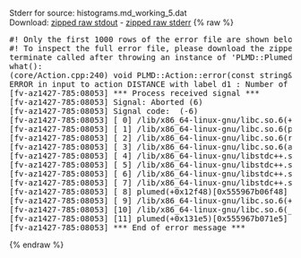 Stderr for source:  histograms.md_working_5.dat   
Download: [zipped raw stdout](histograms.md_working_5.dat.plumed.stdout.txt.zip) - [zipped raw stderr](histograms.md_working_5.dat.plumed.stderr.txt.zip) 
{% raw %}
<pre>
#! Only the first 1000 rows of the error file are shown below
#! To inspect the full error file, please download the zipped raw stderr file above
terminate called after throwing an instance of 'PLMD::Plumed::ExceptionError'
what():
(core/Action.cpp:240) void PLMD::Action::error(const string&) const
ERROR in input to action DISTANCE with label d1 : Number of specified atoms should be 2
[fv-az1427-785:08053] *** Process received signal ***
[fv-az1427-785:08053] Signal: Aborted (6)
[fv-az1427-785:08053] Signal code:  (-6)
[fv-az1427-785:08053] [ 0] /lib/x86_64-linux-gnu/libc.so.6(+0x42520)[0x7fa935442520]
[fv-az1427-785:08053] [ 1] /lib/x86_64-linux-gnu/libc.so.6(pthread_kill+0x12c)[0x7fa9354969fc]
[fv-az1427-785:08053] [ 2] /lib/x86_64-linux-gnu/libc.so.6(raise+0x16)[0x7fa935442476]
[fv-az1427-785:08053] [ 3] /lib/x86_64-linux-gnu/libc.so.6(abort+0xd3)[0x7fa9354287f3]
[fv-az1427-785:08053] [ 4] /lib/x86_64-linux-gnu/libstdc++.so.6(+0xa2b9e)[0x7fa9358a2b9e]
[fv-az1427-785:08053] [ 5] /lib/x86_64-linux-gnu/libstdc++.so.6(+0xae20c)[0x7fa9358ae20c]
[fv-az1427-785:08053] [ 6] /lib/x86_64-linux-gnu/libstdc++.so.6(+0xae277)[0x7fa9358ae277]
[fv-az1427-785:08053] [ 7] /lib/x86_64-linux-gnu/libstdc++.so.6(__cxa_rethrow+0x4b)[0x7fa9358ae52b]
[fv-az1427-785:08053] [ 8] plumed(+0x12f48)[0x555967b06f48]
[fv-az1427-785:08053] [ 9] /lib/x86_64-linux-gnu/libc.so.6(+0x29d90)[0x7fa935429d90]
[fv-az1427-785:08053] [10] /lib/x86_64-linux-gnu/libc.so.6(__libc_start_main+0x80)[0x7fa935429e40]
[fv-az1427-785:08053] [11] plumed(+0x131e5)[0x555967b071e5]
[fv-az1427-785:08053] *** End of error message ***
</pre>
{% endraw %}
